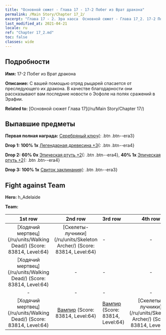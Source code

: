 ```yaml
---
title: "Основной сюжет - Глава 17 - 17-2 Побег из Врат дракона"
permalink: /Main Story/Chapter 17_2/
excerpt: "Глава 17 - 2. Эра хаоса  Основной сюжет - Глава 17_2. 17-2 Побег из Врат дракона"
last_modified_at: 2021-04-21
locale: ru
ref: "Chapter 17_2.md"
toc: false
classes: wide
---
```


## Подробности

 **Имя:** 17-2 Побег из Врат дракона

 **Описание:** С вашей помощью отряд рыцарей спасается от преследующего их дракона. В качестве благодарности они рассказывают вам последние новости о Эофоле на полях сражений в Эрафии.

 **Related to:** [Основной сюжет Глава 17](/ru/Main Story/Chapter 17/)

## Выпавшие предметы

 **Первая полная награда:** [Серебряный ключ](/ru/Items/con_693/){: .btn .btn--era3}

 **Drop 1:** **100% 1x** [Легендарная древесина +3](/ru/Items/mat_55/){: .btn .btn--era4}

 **Drop 2:** **60% 0x** [Эпическая ртуть +2](/ru/Items/mat_49/){: .btn .btn--era4}, **40% 1x** [Эпическая ртуть +2](/ru/Items/mat_49/){: .btn .btn--era4}

 **Drop 3:** **100% 1x** [Свиток заклинания](/ru/Items/con_694/){: .btn .btn--era3}


## Fight against Team
 **Hero:** h_Adelaide

 **Team:**


  | 1st row | 2nd row | 3rd row | 4th row |
  |:----:|:----:|:----|:----:|
  | [Ходячий мертвец](/ru/units/Walking Dead/) (Score: 83814, Level:64)  | [Скелеты-лучники](/ru/units/Skeleton Archer/) (Score: 83814, Level:64)  | - | - |
  | [Ходячий мертвец](/ru/units/Walking Dead/) (Score: 83814, Level:64)  | - | - | - |
  | - | - | - | - |
  | [Ходячий мертвец](/ru/units/Walking Dead/) (Score: 83814, Level:64)  | [Вампир](/ru/units/Vampire/) (Score: 83814, Level:64)  | [Вампир](/ru/units/Vampire/) (Score: 83814, Level:64)  | [Скелеты-лучники](/ru/units/Skeleton Archer/) (Score: 83814, Level:64)  |


